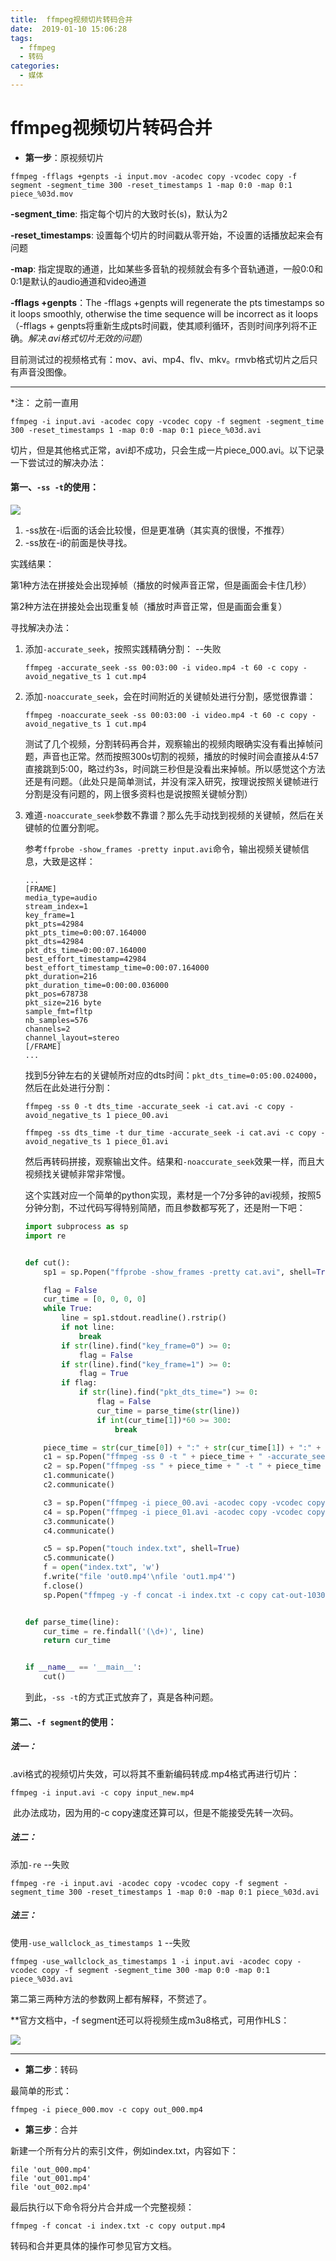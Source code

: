 ```yaml
---
title:  ffmpeg视频切片转码合并
date:  2019-01-10 15:06:28
tags: 
  - ffmpeg
  - 转码
categories: 
  - 媒体
---
```


# ffmpeg视频切片转码合并

- **第一步**：原视频切片

```shell
ffmpeg -fflags +genpts -i input.mov -acodec copy -vcodec copy -f segment -segment_time 300 -reset_timestamps 1 -map 0:0 -map 0:1 piece_%03d.mov
```

**-segment_time**: 指定每个切片的大致时长(s)，默认为2

**-reset_timestamps**: 设置每个切片的时间戳从零开始，不设置的话播放起来会有问题

**-map**: 指定提取的通道，比如某些多音轨的视频就会有多个音轨通道，一般0:0和0:1是默认的audio通道和video通道

**-fflags +genpts**：The -fflags +genpts will regenerate the pts timestamps so it loops smoothly, otherwise the time sequence will be incorrect as it loops （-fflags + genpts将重新生成pts时间戳，使其顺利循环，否则时间序列将不正确。*解决.avi格式切片无效的问题*）

目前测试过的视频格式有：mov、avi、mp4、flv、mkv。rmvb格式切片之后只有声音没图像。

------

*注： 之前一直用

```
ffmpeg -i input.avi -acodec copy -vcodec copy -f segment -segment_time 300 -reset_timestamps 1 -map 0:0 -map 0:1 piece_%03d.avi
```

切片，但是其他格式正常，avi却不成功，只会生成一片piece_000.avi。以下记录一下尝试过的解决办法：

#### 第一、`-ss -t`的使用：

[官方文档说明]: https://trac.ffmpeg.org/wiki/Seeking

![](/images/1540950217348.png)

1. -ss放在-i后面的话会比较慢，但是更准确（其实真的很慢，不推荐）
2. -ss放在-i的前面是快寻找。

实践结果：

第1种方法在拼接处会出现掉帧（播放的时候声音正常，但是画面会卡住几秒）

第2种方法在拼接处会出现重复帧（播放时声音正常，但是画面会重复）

寻找解决办法：

1. 添加`-accurate_seek`，按照实践精确分割：	--失败

   ```shell
   ffmpeg -accurate_seek -ss 00:03:00 -i video.mp4 -t 60 -c copy -avoid_negative_ts 1 cut.mp4
   ```

2. 添加`-noaccurate_seek`，会在时间附近的关键帧处进行分割，感觉很靠谱：

   ```shell
   ffmpeg -noaccurate_seek -ss 00:03:00 -i video.mp4 -t 60 -c copy -avoid_negative_ts 1 cut.mp4
   ```

   测试了几个视频，分割转码再合并，观察输出的视频肉眼确实没有看出掉帧问题，声音也正常。然而按照300s切割的视频，播放的时候时间会直接从4:57直接跳到5:00，略过约3s，时间跳三秒但是没看出来掉帧。所以感觉这个方法还是有问题。（此处只是简单测试，并没有深入研究，按理说按照关键帧进行分割是没有问题的，网上很多资料也是说按照关键帧分割）

3. 难道`-noaccurate_seek`参数不靠谱？那么先手动找到视频的关键帧，然后在关键帧的位置分割呢。

   参考`ffprobe -show_frames -pretty input.avi`命令，输出视频关键帧信息，大致是这样：

   ```
   ...
   [FRAME]
   media_type=audio
   stream_index=1
   key_frame=1
   pkt_pts=42984
   pkt_pts_time=0:00:07.164000
   pkt_dts=42984
   pkt_dts_time=0:00:07.164000
   best_effort_timestamp=42984
   best_effort_timestamp_time=0:00:07.164000
   pkt_duration=216
   pkt_duration_time=0:00:00.036000
   pkt_pos=678738
   pkt_size=216 byte
   sample_fmt=fltp
   nb_samples=576
   channels=2
   channel_layout=stereo
   [/FRAME]
   ...
   ```

   找到5分钟左右的关键帧所对应的dts时间：`pkt_dts_time=0:05:00.024000`，然后在此处进行分割：

   ```shell
   ffmpeg -ss 0 -t dts_time -accurate_seek -i cat.avi -c copy -avoid_negative_ts 1 piece_00.avi
   
   ffmpeg -ss dts_time -t dur_time -accurate_seek -i cat.avi -c copy -avoid_negative_ts 1 piece_01.avi
   ```

   然后再转码拼接，观察输出文件。结果和`-noaccurate_seek`效果一样，而且大视频找关键帧非常非常慢。

   这个实践对应一个简单的python实现，素材是一个7分多钟的avi视频，按照5分钟分割，不过代码写得特别简陋，而且参数都写死了，还是附一下吧：

   ```python
   import subprocess as sp
   import re
   
   
   def cut():
       sp1 = sp.Popen("ffprobe -show_frames -pretty cat.avi", shell=True, stdout=sp.PIPE)
   
       flag = False
       cur_time = [0, 0, 0, 0]
       while True:
           line = sp1.stdout.readline().rstrip()
           if not line:
               break
           if str(line).find("key_frame=0") >= 0:
               flag = False
           if str(line).find("key_frame=1") >= 0:
               flag = True
           if flag:
               if str(line).find("pkt_dts_time=") >= 0:
                   flag = False
                   cur_time = parse_time(str(line))
                   if int(cur_time[1])*60 >= 300:
                       break
   
       piece_time = str(cur_time[0]) + ":" + str(cur_time[1]) + ":" + str(cur_time[2]) + "." + str(cur_time[3])[0:3]
       c1 = sp.Popen("ffmpeg -ss 0 -t " + piece_time + " -accurate_seek -i cat.avi -c copy -avoid_negative_ts 1 piece_00.avi", shell=True)
       c2 = sp.Popen("ffmpeg -ss " + piece_time + " -t " + piece_time + " -accurate_seek -i cat.avi -c copy -avoid_negative_ts 1 piece_01.avi", shell=True)
       c1.communicate()
       c2.communicate()
   
       c3 = sp.Popen("ffmpeg -i piece_00.avi -acodec copy -vcodec copy out0.mp4", shell=True)
       c4 = sp.Popen("ffmpeg -i piece_01.avi -acodec copy -vcodec copy out1.mp4", shell=True)
       c3.communicate()
       c4.communicate()
   
       c5 = sp.Popen("touch index.txt", shell=True)
       c5.communicate()
       f = open("index.txt", 'w')
       f.write("file 'out0.mp4'\nfile 'out1.mp4'")
       f.close()
       sp.Popen("ffmpeg -y -f concat -i index.txt -c copy cat-out-1030.mp4", shell=True)
   
   
   def parse_time(line):
       cur_time = re.findall('(\d+)', line)
       return cur_time
   
   
   if __name__ == '__main__':
       cut()
   
   ```

   到此，`-ss -t`的方式正式放弃了，真是各种问题。


#### 第二、`-f segment`的使用：

##### 法一：

.avi格式的视频切片失效，可以将其不重新编码转成.mp4格式再进行切片：

```shell
ffmpeg -i input.avi -c copy input_new.mp4
```

​	此办法成功，因为用的-c copy速度还算可以，但是不能接受先转一次码。

##### 法二：

添加`-re`	--失败

```shell
ffmpeg -re -i input.avi -acodec copy -vcodec copy -f segment -segment_time 300 -reset_timestamps 1 -map 0:0 -map 0:1 piece_%03d.avi
```

##### 法三：

使用`-use_wallclock_as_timestamps 1`	--失败

```shell
ffmpeg -use_wallclock_as_timestamps 1 -i input.avi -acodec copy -vcodec copy -f segment -segment_time 300 -map 0:0 -map 0:1 piece_%03d.avi
```

第二第三两种方法的参数网上都有解释，不赘述了。

**官方文档中，-f segment还可以将视频生成m3u8格式，可用作HLS：

![](/images/1540953744501.png)

------



- **第二步**：转码

最简单的形式：

```shell
ffmpeg -i piece_000.mov -c copy out_000.mp4
```



- **第三步**：合并

新建一个所有分片的索引文件，例如index.txt，内容如下：

```
file 'out_000.mp4'
file 'out_001.mp4'
file 'out_002.mp4'
```

最后执行以下命令将分片合并成一个完整视频：

```shell
ffmpeg -f concat -i index.txt -c copy output.mp4
```

转码和合并更具体的操作可参见官方文档。